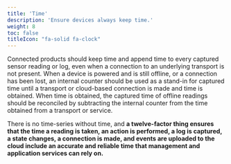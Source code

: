 ```yaml
---
title: 'Time'
description: 'Ensure devices always keep time.'
weight: 8
toc: false
titleIcon: "fa-solid fa-clock"
---
```


Connected products should keep time and append time to every captured sensor reading or log, even when a connection to an underlying transport is not present. When a device is powered and is still offline, or a connection has been lost, an internal counter should be used as a stand-in for captured time until a transport or cloud-based connection is made and time is obtained. When time is obtained, the captured time of offline readings should be reconciled by subtracting the internal counter from the time obtained from a transport or service.

There is no time-series without time, and **a twelve-factor thing ensures that the time a reading is taken, an action is performed, a log is captured, a state changes, a connection is made, and events are uploaded to the cloud include an accurate and reliable time that management and application services can rely on.**
